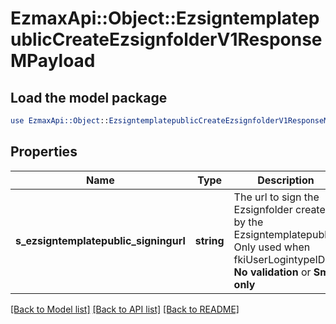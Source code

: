 # EzmaxApi::Object::EzsigntemplatepublicCreateEzsignfolderV1ResponseMPayload

## Load the model package
```perl
use EzmaxApi::Object::EzsigntemplatepublicCreateEzsignfolderV1ResponseMPayload;
```

## Properties
Name | Type | Description | Notes
------------ | ------------- | ------------- | -------------
**s_ezsigntemplatepublic_signingurl** | **string** | The url to sign the Ezsignfolder created by the Ezsigntemplatepublic. Only used when fkiUserLogintypeID is **No validation** or **Sms only** | [optional] 

[[Back to Model list]](../README.md#documentation-for-models) [[Back to API list]](../README.md#documentation-for-api-endpoints) [[Back to README]](../README.md)


